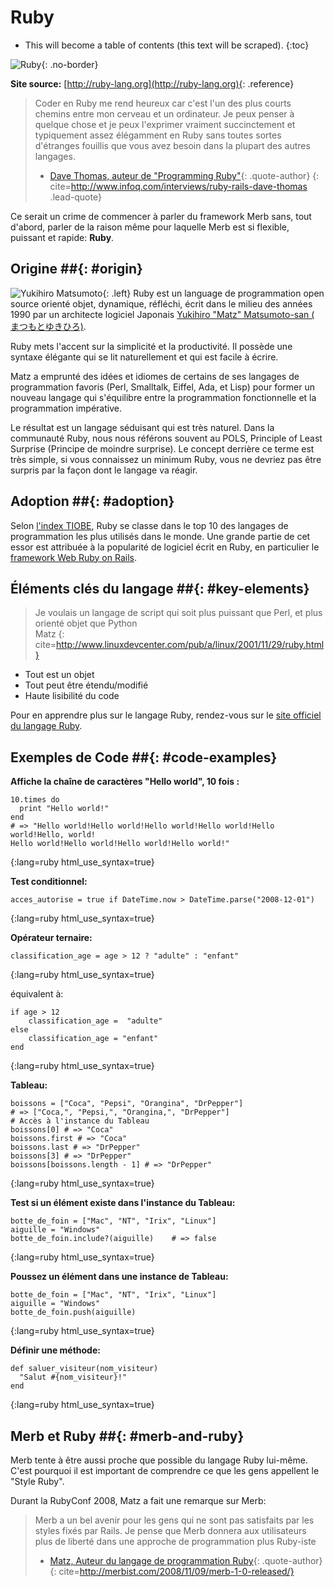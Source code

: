 # Ruby

* This will become a table of contents (this text will be scraped).
{:toc}

![Ruby](/images/ruby-header.gif){: .no-border}

**Site source:** [http://ruby-lang.org](http://ruby-lang.org){: .reference}

> Coder en Ruby me rend heureux car c'est l'un des plus courts chemins entre mon cerveau et un ordinateur. Je peux penser à quelque chose et je peux l'exprimer vraiment succinctement et typiquement assez élégamment en Ruby sans toutes sortes d'étranges fouillis que vous avez besoin dans la plupart des autres langages.
> - [Dave Thomas, auteur de "Programming Ruby"](http://pragdave.pragprog.com/){: .quote-author}
{: cite=http://www.infoq.com/interviews/ruby-rails-dave-thomas .lead-quote}

Ce serait un crime de commencer à parler du framework Merb sans, tout d'abord, parler de la raison même pour laquelle Merb est si flexible, puissant et rapide: **Ruby**.

## Origine ##{: #origin}
![Yukihiro Matsumoto](/images/Yukihiro_Matsumoto.jpg){: .left}
Ruby est un language de programmation open source orienté objet, dynamique, réfléchi, écrit dans le milieu des années 1990 par un architecte logiciel Japonais [Yukihiro "Matz" Matsumoto-san ( まつもとゆきひろ)](http://en.wikipedia.org/wiki/Yukihiro_Matsumoto).

Ruby mets l'accent sur la simplicité et la productivité. Il possède une syntaxe élégante qui se lit naturellement et qui est facile à écrire.

Matz a emprunté des idées et idiomes de certains de ses langages de programmation favoris (Perl, Smalltalk, Eiffel, Ada, et Lisp) pour former un nouveau langage qui s'équilibre entre la programmation fonctionnelle et la programmation impérative.

Le résultat est un langage séduisant qui est très naturel. Dans la communauté Ruby, nous nous référons souvent au POLS, Principle of Least Surprise (Principe de moindre surprise). Le concept derrière ce terme est très simple, si vous connaissez un minimum Ruby, vous ne devriez pas être surpris par la façon dont le langage va réagir.

## Adoption ##{: #adoption}
Selon [l'index TIOBE](http://www.tiobe.com/index.php/content/paperinfo/tpci/index.html), Ruby se classe dans le top 10 des langages de programmation les plus utilisés dans le monde. Une grande partie de cet essor est attribuée à la popularité de logiciel écrit en Ruby, en particulier le [framework Web Ruby on Rails](http://rubyonrails.org).

## Éléments clés du langage ##{: #key-elements}

> Je voulais un langage de script qui soit plus puissant que Perl, et plus orienté objet que Python  
> Matz
{: cite=http://www.linuxdevcenter.com/pub/a/linux/2001/11/29/ruby.html}

* Tout est un objet
* Tout peut être étendu/modifié
* Haute lisibilité du code

Pour en apprendre plus sur le langage Ruby, rendez-vous sur le [site officiel du langage Ruby](http://www.ruby-lang.org/en/about).

## Exemples de Code ##{: #code-examples}

**Affiche la chaîne de caractères "Hello world", 10 fois :**

    10.times do 
      print "Hello world!"
    end 
    # => "Hello world!Hello world!Hello world!Hello world!Hello world!Hello, world! 
    Hello world!Hello world!Hello world!Hello world!"
{:lang=ruby html_use_syntax=true}
		
**Test conditionnel:**

    acces_autorise = true if DateTime.now > DateTime.parse("2008-12-01")
{:lang=ruby html_use_syntax=true}

**Opérateur ternaire:**

	classification_age = age > 12 ? "adulte" : "enfant"
{:lang=ruby html_use_syntax=true}

équivalent à:

	if age > 12
		classification_age =  "adulte"
	else
		classification_age = "enfant"
	end
{:lang=ruby html_use_syntax=true}

**Tableau:**

    boissons = ["Coca", "Pepsi", "Orangina", "DrPepper"]
    # => ["Coca,", "Pepsi,", "Orangina,", "DrPepper"]
    # Accès à l'instance du Tableau
    boissons[0] # => "Coca"
    boissons.first # => "Coca"
    boissons.last # => "DrPepper"
    boissons[3] # => "DrPepper"
    boissons[boissons.length - 1] # => "DrPepper"
{:lang=ruby html_use_syntax=true}

		
**Test si un élément existe dans l'instance du Tableau:**

    botte_de_foin = ["Mac", "NT", "Irix", "Linux"]
    aiguille = "Windows"
    botte_de_foin.include?(aiguille)	# => false
{:lang=ruby html_use_syntax=true}
	
**Poussez un élément dans une instance de Tableau:**

    botte_de_foin = ["Mac", "NT", "Irix", "Linux"]
    aiguille = "Windows"
    botte_de_foin.push(aiguille)
{:lang=ruby html_use_syntax=true}
		
**Définir une méthode:**

    def saluer_visiteur(nom_visiteur)
      "Salut #{nom_visiteur}!"
    end
{:lang=ruby html_use_syntax=true}

## Merb et Ruby ##{: #merb-and-ruby}

Merb tente à être aussi proche que possible du langage Ruby lui-même. C'est pourquoi il est important de comprendre ce que les gens appellent le "Style Ruby".

Durant la RubyConf 2008, Matz a fait une remarque sur Merb:

> Merb a un bel avenir pour les gens qui ne sont pas satisfaits par les styles fixés par Rails. Je pense que Merb donnera aux utilisateurs plus de liberté dans une approche de programmation plus Ruby-iste
> - [Matz, Auteur du langage de programmation Ruby](http://ruby-lang.org/){: .quote-author}
{: cite=http://merbist.com/2008/11/09/merb-1-0-released/}